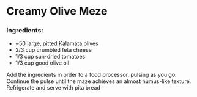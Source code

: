 # Creamy Olive Meze

### Ingredients:

- ~50 large, pitted Kalamata olives
- 2/3 cup crumbled feta cheese
- 1/3 cup sun-dried tomatoes
- 1/3 cup good olive oil



Add the ingredients in order to a food processor, pulsing as you go. Continue the pulse until the maze achieves an almost humus-like texture. Refrigerate and serve with pita bread